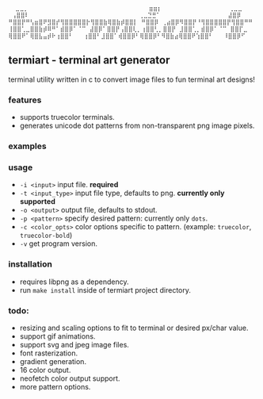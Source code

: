 ```
  ⣀⣀⡀                                  ⣶⣶⡆                   ⢀⣀⣀
 ⢠⣿⣿⠇                               ⢀⣀⣙⣛⠁                   ⣼⣿⡿
⠛⣿⣿⡟⠛⢣⣶⣿⠟⣻⣿⡞⢻⣿⣿⣿⣿⣿⡗⢻⣿⣿⣷⢿⣿⣷⡾⣿⣿⡇ ⠛⣿⣿⡿ ⢀⣴⣿⡿⠻⣿⣿⡟⠘⢻⣿⣿⣿⣿⣿⡟⢻⣿⣿⠛⠛
⢸⣿⣿⢁⣀⣿⣿⣷⡾⠿⠛⠁⣾⣿⡿⠁⠈⠉ ⣼⣿⡿⠁⣿⣿⡟⢠⣿⣿⢇⡀⢰⣿⣿⢃⡀⣿⣿⡟ ⣸⣿⣿⢁⡀⣾⣿⡿⠁⠈⠉ ⣿⣿⡏⣀
⢿⣿⣿⠟⠁⢿⣿⣧⣤⡾⠗⢰⣿⣿⠃   ⢰⣿⣿⠃⣸⣿⣿⠁⢾⣿⣿⡿⠃⢿⣿⣿⡿⠃⠻⣿⣷⣴⢿⣿⣿⠟⢱⣿⣿⠃   ⠸⣿⣿⡿⠋ 
```

## termiart - terminal art generator
terminal utility written in c to convert image files to fun terminal art designs!

### features
- supports truecolor terminals.
- generates unicode dot patterns from non-transparent png image pixels.

### examples

### usage
- `-i <input>` input file. **required**
- `-t <input_type>` input file type, defaults to png. **currently only supported**
- `-o <output>` output file, defaults to stdout.
- `-p <pattern>` specify desired pattern: currently only `dots`.
- `-c <color_opts>` color options specific to pattern. (example: `truecolor`, `truecolor-bold`)
- `-v` get program version.

### installation
- requires libpng as a dependency.
- run `make install` inside of termiart project directory.

### todo:
- resizing and scaling options to fit to terminal or desired px/char value.
- support gif animations.
- support svg and jpeg image files.
- font rasterization.
- gradient generation.
- 16 color output.
- neofetch color output support.
- more pattern options.
